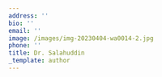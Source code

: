 ```yaml
---
address: ''
bio: ''
email: ''
image: /images/img-20230404-wa0014-2.jpg
phone: ''
title: Dr. Salahuddin
_template: author
---
```



